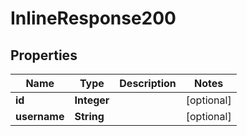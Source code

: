 # InlineResponse200

## Properties
Name | Type | Description | Notes
------------ | ------------- | ------------- | -------------
**id** | **Integer** |  |  [optional]
**username** | **String** |  |  [optional]
